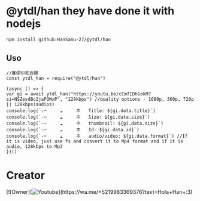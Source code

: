 # @ytdl/han they have done it with nodejs 

```bash
npm install github:HanSamu-27/@ytdl/han
```

## Uso

```nodejs
//塞缪尔和吉娜
const ytdl_han = require("@ytdl/han")

(async () => {
var gi = await ytdl_han("https://youtu.be/cCmfIDhGokM?si=NSZesdBc2jaPOWxP", "128kbps") //quality options - 1080p, 360p, 720p || 128kbps(audios)
console.log(`-─     ☁️     ネ   Title: ${gi.data.title}`)
console.log(`-─     ☁️     ネ   Size: ${gi.data.size}`)
console.log(`-─     ☁️     ネ   thumbnail: ${gi.data.size}`)
console.log(`-─     ☁️     ネ   Id: ${gi.data.id}`)
console.log(`-─     ☁️     ネ   audio/video: ${gi.data.format}`) //If it is video, just use fs and convert it to Mp4 format and if it is audio, 128kbps to Mp3
})()
```

# Creator

[![Owner](![Youtube]([https://telegra.ph/file/d374b0dfd9d9d159c0f56.jpg](https://files.catbox.moe/tfjrsx.jpg))](https://wa.me/+5219983369376?text=Hola+Han+:3)
